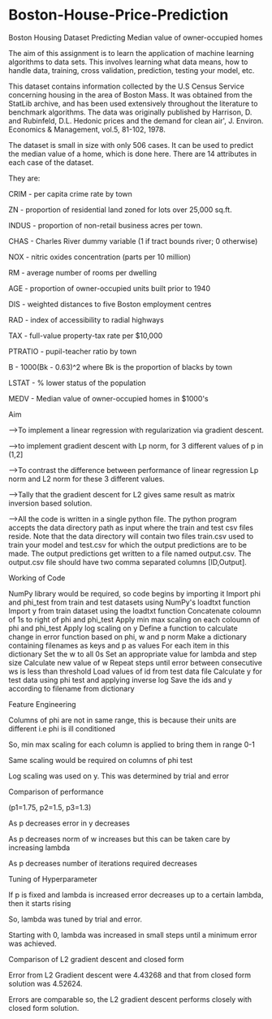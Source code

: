 # Boston-House-Price-Prediction

Boston Housing Dataset
Predicting Median value of owner-occupied homes

The aim of this assignment is to learn the application of machine learning algorithms to data sets. This involves learning what data means, how to handle data, training, cross validation, prediction, testing your model, etc.

This dataset contains information collected by the U.S Census Service concerning housing in the area of Boston Mass. It was obtained from the StatLib archive, and has been used extensively throughout the literature to benchmark algorithms. The data was originally published by Harrison, D. and Rubinfeld, D.L. Hedonic prices and the demand for clean air', J. Environ. Economics & Management, vol.5, 81-102, 1978.

The dataset is small in size with only 506 cases. It can be used to predict the median value of a home, which is done here. There are 14 attributes in each case of the dataset. 

They are:

CRIM - per capita crime rate by town

ZN - proportion of residential land zoned for lots over 25,000 sq.ft.

INDUS - proportion of non-retail business acres per town.

CHAS - Charles River dummy variable (1 if tract bounds river; 0 otherwise)

NOX - nitric oxides concentration (parts per 10 million)

RM - average number of rooms per dwelling

AGE - proportion of owner-occupied units built prior to 1940

DIS - weighted distances to five Boston employment centres

RAD - index of accessibility to radial highways

TAX - full-value property-tax rate per $10,000

PTRATIO - pupil-teacher ratio by town

B - 1000(Bk - 0.63)^2 where Bk is the proportion of blacks by town

LSTAT - % lower status of the population

MEDV - Median value of owner-occupied homes in $1000's
 
Aim

-->To implement a linear regression with regularization via gradient descent.

-->to implement gradient descent with Lp norm, for 3 different values of p in (1,2]

-->To contrast the difference between performance of linear regression Lp norm and L2 norm for these 3 different values.

-->Tally that the gradient descent for L2 gives same result as matrix inversion based solution.

-->All the code is written in a single python file. The python program accepts the data directory path as input where the train and test csv files reside. Note that the data directory will contain two files train.csv used to train your model and test.csv for which the output predictions are to be made. The output predictions get written to a file named output.csv. The output.csv file should have two comma separated columns [ID,Output].

Working of Code

NumPy library would be required, so code begins by importing it
Import phi and phi_test from train and test datasets using NumPy's loadtxt function
Import y from train dataset using the loadtxt function
Concatenate coloumn of 1s to right of phi and phi_test
Apply min max scaling on each coloumn of phi and phi_test
Apply log scaling on y
Define a function to calculate change in error function based on phi, w and p norm
Make a dictionary containing filenames as keys and p as values
For each item in this dictionary
Set the w to all 0s
Set an appropriate value for lambda and step size
Calculate new value of w
Repeat steps until error between consecutive ws is less than threshold
Load values of id from test data file
Calculate y for test data using phi test and applying inverse log
Save the ids and y according to filename from dictionary
 
Feature Engineering

Columns of phi are not in same range, this is because their units are different i.e phi is ill conditioned

So, min max scaling for each column is applied to bring them in range 0-1

Same scaling would be required on columns of phi test

Log scaling was used on y. This was determined by trial and error


Comparison of performance

(p1=1.75, p2=1.5, p3=1.3)

As p decreases error in y decreases

As p decreases norm of w increases but this can be taken care by increasing lambda

As p decreases number of iterations required decreases

Tuning of Hyperparameter

If p is fixed and lambda is increased error decreases up to a certain lambda, then it starts rising

So, lambda was tuned by trial and error.

Starting with 0, lambda was increased in small steps until a minimum error was achieved.


Comparison of L2 gradient descent and closed form

Error from L2 Gradient descent were 4.43268 and that from closed form solution was 4.52624.

Errors are comparable so, the L2 gradient descent performs closely with closed form solution.

